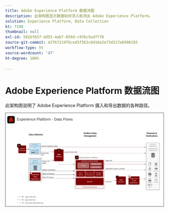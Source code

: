 ```yaml
---
title: Adobe Experience Platform 数据流图
description: 此架构图显示数据如何流入和流出 Adobe Experience Platform。
solution: Experience Platform, Data Collection
kt: 7198
thumbnail: null
exl-id: 5016f657-dd55-4ab7-859d-c97bc5edff76
source-git-commit: 42f67219f6ced3f563c8416e2e73d217e6998193
workflow-type: ht
source-wordcount: '47'
ht-degree: 100%

---
```


# Adobe Experience Platform 数据流图

此架构图说明了 Adobe Experience Platform 摄入和导出数据的各种路径。

<img src="assets/aep_data_flow.svg" alt="Experience Platform 数据流" style="border:1px solid #4a4a4a" />
